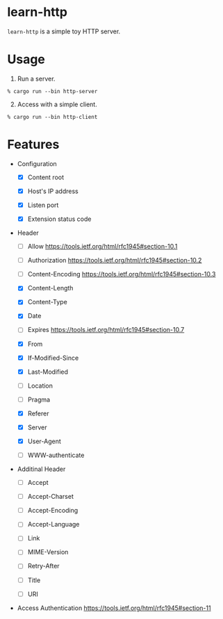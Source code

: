 # learn-http

`learn-http` is a simple toy HTTP server. 

# Usage


1. Run a server.

```
% cargo run --bin http-server
```

2. Access with a simple client.

```
% cargo run --bin http-client
```

# Features

* Configuration
  * [x] Content root
  * [x] Host's IP address
  * [x] Listen port
  * [x] Extension status code


* Header
  * [ ] Allow https://tools.ietf.org/html/rfc1945#section-10.1
  * [ ] Authorization https://tools.ietf.org/html/rfc1945#section-10.2
  * [ ] Content-Encoding https://tools.ietf.org/html/rfc1945#section-10.3
  * [x] Content-Length
  * [x] Content-Type
  * [x] Date
  * [ ] Expires https://tools.ietf.org/html/rfc1945#section-10.7
  * [x] From
  * [x] If-Modified-Since
  * [x] Last-Modified
  * [ ] Location
  * [ ] Pragma
  * [x] Referer
  * [x] Server
  * [x] User-Agent
  * [ ] WWW-authenticate
  
  
* Additinal Header
  * [ ] Accept
  * [ ] Accept-Charset
  * [ ] Accept-Encoding
  * [ ] Accept-Language
  * [ ] Link
  * [ ] MIME-Version
  * [ ] Retry-After
  * [ ] Title
  * [ ] URI
  

* Access Authentication https://tools.ietf.org/html/rfc1945#section-11
